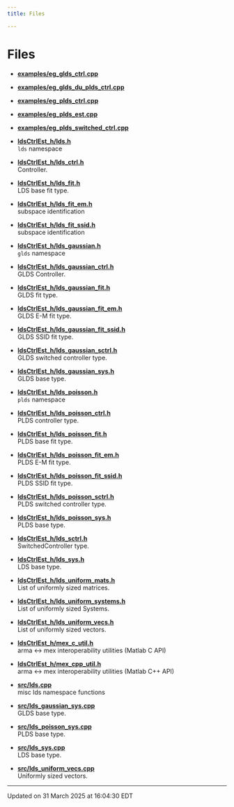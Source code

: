 ```yaml
---
title: Files

---
```


# Files









- **[examples/eg_glds_ctrl.cpp](/lds-ctrl-est/docs/api/files/eg__glds__ctrl_8cpp/#file-eg-glds-ctrl.cpp)** 



- **[examples/eg_glds_du_plds_ctrl.cpp](/lds-ctrl-est/docs/api/files/eg__glds__du__plds__ctrl_8cpp/#file-eg-glds-du-plds-ctrl.cpp)** 



- **[examples/eg_plds_ctrl.cpp](/lds-ctrl-est/docs/api/files/eg__plds__ctrl_8cpp/#file-eg-plds-ctrl.cpp)** 



- **[examples/eg_plds_est.cpp](/lds-ctrl-est/docs/api/files/eg__plds__est_8cpp/#file-eg-plds-est.cpp)** 



- **[examples/eg_plds_switched_ctrl.cpp](/lds-ctrl-est/docs/api/files/eg__plds__switched__ctrl_8cpp/#file-eg-plds-switched-ctrl.cpp)** 












- **[ldsCtrlEst_h/lds.h](/lds-ctrl-est/docs/api/files/lds_8h/#file-lds.h)** <br>`lds` namespace 



- **[ldsCtrlEst_h/lds_ctrl.h](/lds-ctrl-est/docs/api/files/lds__ctrl_8h/#file-lds-ctrl.h)** <br>Controller. 



- **[ldsCtrlEst_h/lds_fit.h](/lds-ctrl-est/docs/api/files/lds__fit_8h/#file-lds-fit.h)** <br>LDS base fit type. 



- **[ldsCtrlEst_h/lds_fit_em.h](/lds-ctrl-est/docs/api/files/lds__fit__em_8h/#file-lds-fit-em.h)** <br>subspace identification 



- **[ldsCtrlEst_h/lds_fit_ssid.h](/lds-ctrl-est/docs/api/files/lds__fit__ssid_8h/#file-lds-fit-ssid.h)** <br>subspace identification 



- **[ldsCtrlEst_h/lds_gaussian.h](/lds-ctrl-est/docs/api/files/lds__gaussian_8h/#file-lds-gaussian.h)** <br>`glds` namespace 



- **[ldsCtrlEst_h/lds_gaussian_ctrl.h](/lds-ctrl-est/docs/api/files/lds__gaussian__ctrl_8h/#file-lds-gaussian-ctrl.h)** <br>GLDS Controller. 



- **[ldsCtrlEst_h/lds_gaussian_fit.h](/lds-ctrl-est/docs/api/files/lds__gaussian__fit_8h/#file-lds-gaussian-fit.h)** <br>GLDS fit type. 



- **[ldsCtrlEst_h/lds_gaussian_fit_em.h](/lds-ctrl-est/docs/api/files/lds__gaussian__fit__em_8h/#file-lds-gaussian-fit-em.h)** <br>GLDS E-M fit type. 



- **[ldsCtrlEst_h/lds_gaussian_fit_ssid.h](/lds-ctrl-est/docs/api/files/lds__gaussian__fit__ssid_8h/#file-lds-gaussian-fit-ssid.h)** <br>GLDS SSID fit type. 



- **[ldsCtrlEst_h/lds_gaussian_sctrl.h](/lds-ctrl-est/docs/api/files/lds__gaussian__sctrl_8h/#file-lds-gaussian-sctrl.h)** <br>GLDS switched controller type. 



- **[ldsCtrlEst_h/lds_gaussian_sys.h](/lds-ctrl-est/docs/api/files/lds__gaussian__sys_8h/#file-lds-gaussian-sys.h)** <br>GLDS base type. 



- **[ldsCtrlEst_h/lds_poisson.h](/lds-ctrl-est/docs/api/files/lds__poisson_8h/#file-lds-poisson.h)** <br>`plds` namespace 



- **[ldsCtrlEst_h/lds_poisson_ctrl.h](/lds-ctrl-est/docs/api/files/lds__poisson__ctrl_8h/#file-lds-poisson-ctrl.h)** <br>PLDS controller type. 



- **[ldsCtrlEst_h/lds_poisson_fit.h](/lds-ctrl-est/docs/api/files/lds__poisson__fit_8h/#file-lds-poisson-fit.h)** <br>PLDS base fit type. 



- **[ldsCtrlEst_h/lds_poisson_fit_em.h](/lds-ctrl-est/docs/api/files/lds__poisson__fit__em_8h/#file-lds-poisson-fit-em.h)** <br>PLDS E-M fit type. 



- **[ldsCtrlEst_h/lds_poisson_fit_ssid.h](/lds-ctrl-est/docs/api/files/lds__poisson__fit__ssid_8h/#file-lds-poisson-fit-ssid.h)** <br>PLDS SSID fit type. 



- **[ldsCtrlEst_h/lds_poisson_sctrl.h](/lds-ctrl-est/docs/api/files/lds__poisson__sctrl_8h/#file-lds-poisson-sctrl.h)** <br>PLDS switched controller type. 



- **[ldsCtrlEst_h/lds_poisson_sys.h](/lds-ctrl-est/docs/api/files/lds__poisson__sys_8h/#file-lds-poisson-sys.h)** <br>PLDS base type. 



- **[ldsCtrlEst_h/lds_sctrl.h](/lds-ctrl-est/docs/api/files/lds__sctrl_8h/#file-lds-sctrl.h)** <br>SwitchedController type. 



- **[ldsCtrlEst_h/lds_sys.h](/lds-ctrl-est/docs/api/files/lds__sys_8h/#file-lds-sys.h)** <br>LDS base type. 



- **[ldsCtrlEst_h/lds_uniform_mats.h](/lds-ctrl-est/docs/api/files/lds__uniform__mats_8h/#file-lds-uniform-mats.h)** <br>List of uniformly sized matrices. 



- **[ldsCtrlEst_h/lds_uniform_systems.h](/lds-ctrl-est/docs/api/files/lds__uniform__systems_8h/#file-lds-uniform-systems.h)** <br>List of uniformly sized Systems. 



- **[ldsCtrlEst_h/lds_uniform_vecs.h](/lds-ctrl-est/docs/api/files/lds__uniform__vecs_8h/#file-lds-uniform-vecs.h)** <br>List of uniformly sized vectors. 



- **[ldsCtrlEst_h/mex_c_util.h](/lds-ctrl-est/docs/api/files/mex__c__util_8h/#file-mex-c-util.h)** <br>arma <-> mex interoperability utilities (Matlab C API) 



- **[ldsCtrlEst_h/mex_cpp_util.h](/lds-ctrl-est/docs/api/files/mex__cpp__util_8h/#file-mex-cpp-util.h)** <br>arma <-> mex interoperability utilities (Matlab C++ API) 












- **[src/lds.cpp](/lds-ctrl-est/docs/api/files/lds_8cpp/#file-lds.cpp)** <br>misc lds namespace functions 



- **[src/lds_gaussian_sys.cpp](/lds-ctrl-est/docs/api/files/lds__gaussian__sys_8cpp/#file-lds-gaussian-sys.cpp)** <br>GLDS base type. 



- **[src/lds_poisson_sys.cpp](/lds-ctrl-est/docs/api/files/lds__poisson__sys_8cpp/#file-lds-poisson-sys.cpp)** <br>PLDS base type. 



- **[src/lds_sys.cpp](/lds-ctrl-est/docs/api/files/lds__sys_8cpp/#file-lds-sys.cpp)** <br>LDS base type. 



- **[src/lds_uniform_vecs.cpp](/lds-ctrl-est/docs/api/files/lds__uniform__vecs_8cpp/#file-lds-uniform-vecs.cpp)** <br>Uniformly sized vectors. 







-------------------------------

Updated on 31 March 2025 at 16:04:30 EDT
